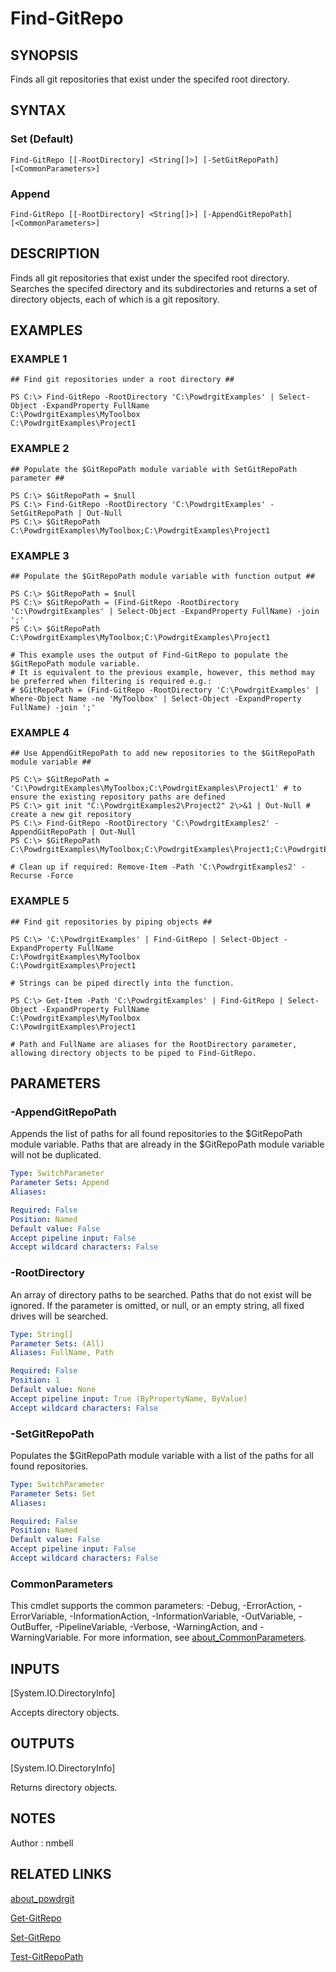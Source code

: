 ﻿# Find-GitRepo

## SYNOPSIS
Finds all git repositories that exist under the specifed root directory.

## SYNTAX

### Set (Default)
```
Find-GitRepo [[-RootDirectory] <String[]>] [-SetGitRepoPath] [<CommonParameters>]
```

### Append
```
Find-GitRepo [[-RootDirectory] <String[]>] [-AppendGitRepoPath] [<CommonParameters>]
```

## DESCRIPTION
Finds all git repositories that exist under the specifed root directory.
Searches the specifed directory and its subdirectories and returns a set of directory objects, each of which is a git repository.

## EXAMPLES

### EXAMPLE 1
```
## Find git repositories under a root directory ##

PS C:\> Find-GitRepo -RootDirectory 'C:\PowdrgitExamples' | Select-Object -ExpandProperty FullName
C:\PowdrgitExamples\MyToolbox
C:\PowdrgitExamples\Project1
```

### EXAMPLE 2
```
## Populate the $GitRepoPath module variable with SetGitRepoPath parameter ##

PS C:\> $GitRepoPath = $null
PS C:\> Find-GitRepo -RootDirectory 'C:\PowdrgitExamples' -SetGitRepoPath | Out-Null
PS C:\> $GitRepoPath
C:\PowdrgitExamples\MyToolbox;C:\PowdrgitExamples\Project1
```

### EXAMPLE 3
```
## Populate the $GitRepoPath module variable with function output ##

PS C:\> $GitRepoPath = $null
PS C:\> $GitRepoPath = (Find-GitRepo -RootDirectory 'C:\PowdrgitExamples' | Select-Object -ExpandProperty FullName) -join ';'
PS C:\> $GitRepoPath
C:\PowdrgitExamples\MyToolbox;C:\PowdrgitExamples\Project1

# This example uses the output of Find-GitRepo to populate the $GitRepoPath module variable.
# It is equivalent to the previous example, however, this method may be preferred when filtering is required e.g.:
# $GitRepoPath = (Find-GitRepo -RootDirectory 'C:\PowdrgitExamples' | Where-Object Name -ne 'MyToolbox' | Select-Object -ExpandProperty FullName) -join ';'
```

### EXAMPLE 4
```
## Use AppendGitRepoPath to add new repositories to the $GitRepoPath module variable ##

PS C:\> $GitRepoPath = 'C:\PowdrgitExamples\MyToolbox;C:\PowdrgitExamples\Project1' # to ensure the existing repository paths are defined
PS C:\> git init "C:\PowdrgitExamples2\Project2" 2\>&1 | Out-Null # create a new git repository
PS C:\> Find-GitRepo -RootDirectory 'C:\PowdrgitExamples2' -AppendGitRepoPath | Out-Null
PS C:\> $GitRepoPath
C:\PowdrgitExamples\MyToolbox;C:\PowdrgitExamples\Project1;C:\PowdrgitExamples2\Project2

# Clean up if required: Remove-Item -Path 'C:\PowdrgitExamples2' -Recurse -Force
```

### EXAMPLE 5
```
## Find git repositories by piping objects ##

PS C:\> 'C:\PowdrgitExamples' | Find-GitRepo | Select-Object -ExpandProperty FullName
C:\PowdrgitExamples\MyToolbox
C:\PowdrgitExamples\Project1

# Strings can be piped directly into the function.

PS C:\> Get-Item -Path 'C:\PowdrgitExamples' | Find-GitRepo | Select-Object -ExpandProperty FullName
C:\PowdrgitExamples\MyToolbox
C:\PowdrgitExamples\Project1

# Path and FullName are aliases for the RootDirectory parameter, allowing directory objects to be piped to Find-GitRepo.
```

## PARAMETERS

### -AppendGitRepoPath
Appends the list of paths for all found repositories to the $GitRepoPath module variable.
Paths that are already in the $GitRepoPath module variable will not be duplicated.

```yaml
Type: SwitchParameter
Parameter Sets: Append
Aliases:

Required: False
Position: Named
Default value: False
Accept pipeline input: False
Accept wildcard characters: False
```

### -RootDirectory
An array of directory paths to be searched.
Paths that do not exist will be ignored.
If the parameter is omitted, or null, or an empty string, all fixed drives will be searched.

```yaml
Type: String[]
Parameter Sets: (All)
Aliases: FullName, Path

Required: False
Position: 1
Default value: None
Accept pipeline input: True (ByPropertyName, ByValue)
Accept wildcard characters: False
```

### -SetGitRepoPath
Populates the $GitRepoPath module variable with a list of the paths for all found repositories.

```yaml
Type: SwitchParameter
Parameter Sets: Set
Aliases:

Required: False
Position: Named
Default value: False
Accept pipeline input: False
Accept wildcard characters: False
```

### CommonParameters
This cmdlet supports the common parameters: -Debug, -ErrorAction, -ErrorVariable, -InformationAction, -InformationVariable, -OutVariable, -OutBuffer, -PipelineVariable, -Verbose, -WarningAction, and -WarningVariable. For more information, see [about_CommonParameters](http://go.microsoft.com/fwlink/?LinkID=113216).

## INPUTS

[System.IO.DirectoryInfo]

Accepts directory objects.

## OUTPUTS

[System.IO.DirectoryInfo]

Returns directory objects.


## NOTES
Author : nmbell

## RELATED LINKS

[about_powdrgit](about_powdrgit.md)

[Get-GitRepo](Get-GitRepo.md)

[Set-GitRepo](Set-GitRepo.md)

[Test-GitRepoPath](Test-GitRepoPath.md)
